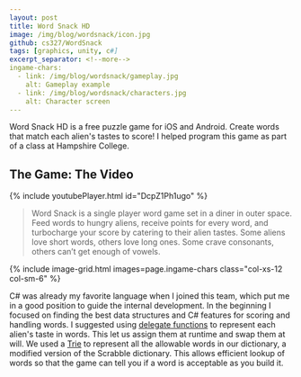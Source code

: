 ```yaml
---
layout: post
title: Word Snack HD
image: /img/blog/wordsnack/icon.jpg
github: cs327/WordSnack
tags: [graphics, unity, c#]
excerpt_separator: <!--more-->
ingame-chars:
  - link: /img/blog/wordsnack/gameplay.jpg
    alt: Gameplay example
  - link: /img/blog/wordsnack/characters.jpg
    alt: Character screen
---
```

Word Snack HD is a free puzzle game for iOS and Android. Create words that match each alien's tastes to score! I helped program this game as part of a class at Hampshire College.

<!--more-->
## The Game: The Video

{% include youtubePlayer.html id="DcpZ1Ph1ugo" %}

> Word Snack is a single player word game set in a diner in outer space. Feed words to hungry aliens, receive points for every word, and turbocharge your score by catering to their alien tastes. Some aliens love short words, others love long ones. Some crave consonants, others can’t get enough of vowels.

{% include image-grid.html images=page.ingame-chars class="col-xs-12 col-sm-6" %}

C# was already my favorite language when I joined this team, which put me in a good position to guide the internal development. In the beginning I focused on finding the best data structures and C# features for scoring and handling words. I suggested using [delegate functions](http://rbwhitaker.wikidot.com/c-sharp-delegates) to represent each alien's taste in words. This let us assign them at runtime and swap them at will. We used a [Trie](https://en.wikipedia.org/wiki/Trie) to represent all the allowable words in our dictionary, a modified version of the Scrabble dictionary. This allows efficient lookup of words so that the game can tell you if a word is acceptable as you build it.
